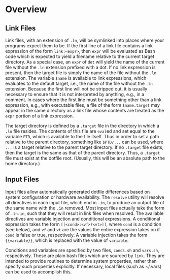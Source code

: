 Overview
========

Link Files
----------

Link files, with an extension of `.ln`, will be symlinked into places where
your programs expect them to be. If the first line of a link file contains a
link expression of the form `link:<expr>`, then `expr` will be evaluated as
Bash code which is expected to yield a filename relative to the current target
directory.  As a special case, an `expr` of `dot` will yield the name of the
current file without the `.ln` extension prefixed with a dot. If no link
expression is present, then the target file is simply the name of the file
without the `.ln` extension. The variable `$name` is available to link
expressions, which evaluates to the default target, i.e., the name of the file
without the `.ln` extension. Because the first line will not be stripped out,
it is usually necessary to ensure that it is not interpreted by anything, e.g.,
in a comment. In cases where the first line must be something other than a
link expression, e.g., with executable files, a file of the form `$name.target`
may appear in the same directory as a link file whose contents are treated as
the `expr` portion of a link expression.

The target directory is defined by a `.target` file in the directory in which
a `.ln` file resides. The contents of this file are `eval`ed and set equal to
the variable `PTD`, which is available to the file itself. Thus in order to set
a path relative to the parent directory, something like `$PTD/...` can be used,
where `...` is a target relative to the parent target directory. If no `.target`
file exists, then the target is the same as that of the parent directory. Thus,
a `.target` file must exist at the dotfile root. (Usually, this will be an
absolute path to the home directory.)

Input Files
-----------

Input files allow automatically generated dotfile differences based on system
configuration or hardware availability. The `resolve` utility will resolve all
directives in each input file, which end in `.in`, to produce an output file of
the same name with the `.in` removed. Most input files actually take the form
of `.ln.in`, such that they will result in link files when resolved. The
available directives are variable injection and conditional expressions. A
conditional expression takes the form `[[<cond>:<vf>?<vt>]]`, where `cond` is a
condition (see below), and `vf` and `vt` are the values the entire expression
takes on if `cond` is false or true, respectively. A variable injection takes
the form `{{variable}}`, which is replaced with the value of `variable`.

Conditions and variables are specified by two files, `conds.sh` and `vars.sh`,
respectively. These are plain bash files which are sourced by `link`. They are
intended to provide routines to determine system properties, rather than
specify such properties explicitly. If necessary, local files (such as ~/.vars)
can be used to accomplish this.
